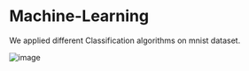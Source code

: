 # Machine-Learning
We applied different Classification algorithms on mnist dataset.

![image](https://user-images.githubusercontent.com/88394252/171906511-5ab6a85b-bf37-4d93-b53a-56bdc495b6c7.png)
